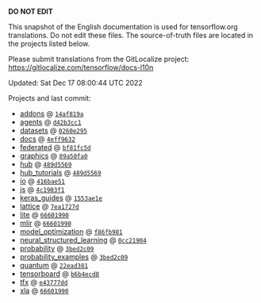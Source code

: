 __DO NOT EDIT__

This snapshot of the English documentation is used for tensorflow.org
translations. Do not edit these files. The source-of-truth files are located in
the projects listed below.

Please submit translations from the GitLocalize project: https://gitlocalize.com/tensorflow/docs-l10n

Updated: Sat Dec 17 08:00:44 UTC 2022

Projects and last commit:

- [addons](https://github.com/tensorflow/addons/tree/master/docs) @ <a href='https://github.com/tensorflow/addons/commit/14af819a7dbbb857c6a210dcaa38120d1c55e312'><code>14af819a</code></a>
- [agents](https://github.com/tensorflow/agents/tree/master/docs) @ <a href='https://github.com/tensorflow/agents/commit/d42b3cc18392c21e43507d3194504121bcbf5009'><code>d42b3cc1</code></a>
- [datasets](https://github.com/tensorflow/datasets/tree/master/docs) @ <a href='https://github.com/tensorflow/datasets/commit/0260e295f4fc517c29e6d5bcbed8b4e0d8c29cff'><code>0260e295</code></a>
- [docs](https://github.com/tensorflow/docs/tree/master/site/en) @ <a href='https://github.com/tensorflow/docs/commit/4eff9632e8ba04142b6e35c52e459c62458f0026'><code>4eff9632</code></a>
- [federated](https://github.com/tensorflow/federated/tree/main/docs) @ <a href='https://github.com/tensorflow/federated/commit/bf81fc5d4386ac966b3b4e3d75403910507ea51a'><code>bf81fc5d</code></a>
- [graphics](https://github.com/tensorflow/graphics/tree/master/tensorflow_graphics/g3doc) @ <a href='https://github.com/tensorflow/graphics/commit/89a50fa0b50fc7f6f9bfe5632ca54a52b9fef11f'><code>89a50fa0</code></a>
- [hub](https://github.com/tensorflow/hub/tree/master/docs) @ <a href='https://github.com/tensorflow/hub/commit/489d5569c6b001b88df7847c721bcb4263695fe1'><code>489d5569</code></a>
- [hub_tutorials](https://github.com/tensorflow/hub/tree/master/examples/colab) @ <a href='https://github.com/tensorflow/hub/commit/489d5569c6b001b88df7847c721bcb4263695fe1'><code>489d5569</code></a>
- [io](https://github.com/tensorflow/io/tree/master/docs) @ <a href='https://github.com/tensorflow/io/commit/416bae51bc5bf5caf38f995983d4f277faa1dd9a'><code>416bae51</code></a>
- [js](https://github.com/tensorflow/tfjs-website/tree/master/docs) @ <a href='https://github.com/tensorflow/tfjs-website/commit/4c1903f11ea67457d4297cb9b8870491f6a67c9d'><code>4c1903f1</code></a>
- [keras_guides](https://github.com/tensorflow/docs/tree/snapshot-keras/site/en/guide/keras) @ <a href='https://github.com/tensorflow/docs/commit/1553ae1e4a149be71703e2ee60173b3d1e0e8c00'><code>1553ae1e</code></a>
- [lattice](https://github.com/tensorflow/lattice/tree/master/docs) @ <a href='https://github.com/tensorflow/lattice/commit/7ea1727de1e0309eb324296bc445e0bf5c5c6d74'><code>7ea1727d</code></a>
- [lite](https://github.com/tensorflow/tensorflow/tree/master/tensorflow/lite/g3doc) @ <a href='https://github.com/tensorflow/tensorflow/commit/66601990f3f044a7419244ec0487e4642a44d0e1'><code>66601990</code></a>
- [mlir](https://github.com/tensorflow/tensorflow/tree/master/tensorflow/compiler/mlir/g3doc) @ <a href='https://github.com/tensorflow/tensorflow/commit/66601990f3f044a7419244ec0487e4642a44d0e1'><code>66601990</code></a>
- [model_optimization](https://github.com/tensorflow/model-optimization/tree/master/tensorflow_model_optimization/g3doc) @ <a href='https://github.com/tensorflow/model-optimization/commit/f86fb9811cfc1d75f6bd916ffd2c7b1d20ed4d0f'><code>f86fb981</code></a>
- [neural_structured_learning](https://github.com/tensorflow/neural-structured-learning/tree/master/g3doc) @ <a href='https://github.com/tensorflow/neural-structured-learning/commit/0cc219046da54230b8ec8f834edc3c401bb14c2b'><code>0cc21904</code></a>
- [probability](https://github.com/tensorflow/probability/tree/main/tensorflow_probability/g3doc) @ <a href='https://github.com/tensorflow/probability/commit/3bed2c09a8ff490048cafea7b38e76e45dd300cf'><code>3bed2c09</code></a>
- [probability_examples](https://github.com/tensorflow/probability/tree/main/tensorflow_probability/examples/jupyter_notebooks) @ <a href='https://github.com/tensorflow/probability/commit/3bed2c09a8ff490048cafea7b38e76e45dd300cf'><code>3bed2c09</code></a>
- [quantum](https://github.com/tensorflow/quantum/tree/master/docs) @ <a href='https://github.com/tensorflow/quantum/commit/22ead381acb6446d11b4be17e03d8a57fe59a429'><code>22ead381</code></a>
- [tensorboard](https://github.com/tensorflow/tensorboard/tree/master/docs) @ <a href='https://github.com/tensorflow/tensorboard/commit/b6b4ecd88e0272b9e6ed6c647ca971317d21af91'><code>b6b4ecd8</code></a>
- [tfx](https://github.com/tensorflow/tfx/tree/master/docs) @ <a href='https://github.com/tensorflow/tfx/commit/e43777ddf2c995f75f64ab2278a26e325fd76683'><code>e43777dd</code></a>
- [xla](https://github.com/tensorflow/tensorflow/tree/master/tensorflow/compiler/xla/g3doc) @ <a href='https://github.com/tensorflow/tensorflow/commit/66601990f3f044a7419244ec0487e4642a44d0e1'><code>66601990</code></a>

